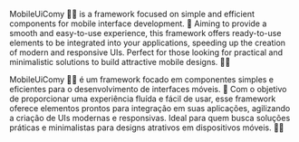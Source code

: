 MobileUiComy 📱✨ is a framework focused on simple and efficient components for mobile interface development. 🚀 Aiming to provide a smooth and easy-to-use experience, this framework offers ready-to-use elements to be integrated into your applications, speeding up the creation of modern and responsive UIs. Perfect for those looking for practical and minimalistic solutions to build attractive mobile designs. 🎨💡 

MobileUiComy 📱✨ é um framework focado em componentes simples e eficientes para o desenvolvimento de interfaces móveis. 🚀 Com o objetivo de proporcionar uma experiência fluída e fácil de usar, esse framework oferece elementos prontos para integração em suas aplicações, agilizando a criação de UIs modernas e responsivas. Ideal para quem busca soluções práticas e minimalistas para designs atrativos em dispositivos móveis. 🎨💡

